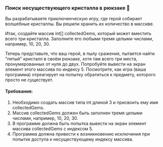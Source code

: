 
### Поиск несуществующего кристалла в рюкзаке 🎒

Вы разрабатываете приключенческую игру, где герой собирает волшебные кристаллы. Вы решили хранить их количество в массиве.

Итак, создайте массив int[] collectedGems, который может вместить всего три кристалла. Заполните его любыми тремя целыми числами, например, 10, 20, 30.

Теперь представьте, что ваш герой, в пылу сражения, пытается найти "пятый" кристалл в своём рюкзаке, хотя там всего три места, пронумерованных от нуля до двух. Попробуйте вывести на экран элемент этого массива по индексу 5. Посмотрите, как игра (ваша программа) отреагирует на попытку обратиться к предмету, которого просто не существует.

#### Требования:
1. Необходимо создать массив типа int длиной 3 и присвоить ему имя collectedGems.
2. Массив collectedGems должен быть заполнен тремя целыми числами, например, 10, 20, 30.
3. В программе должна быть попытка вывести на экран элемент массива collectedGems с индексом 5.
4. Программа должна привести к возникновению исключения при попытке доступа к несуществующему индексу массива.